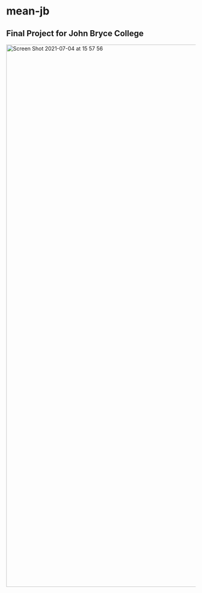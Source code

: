 # mean-jb
## Final Project for John Bryce College 
<img width="1440" alt="Screen Shot 2021-07-04 at 15 57 56" src="https://user-images.githubusercontent.com/40363736/124572515-5da8e880-de51-11eb-9514-7d4fac989216.png">
